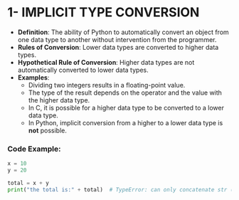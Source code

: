 # 1- IMPLICIT TYPE CONVERSION

- **Definition**: The ability of Python to automatically convert an object from one data type to another without intervention from the programmer.
- **Rules of Conversion**: Lower data types are converted to higher data types.
- **Hypothetical Rule of Conversion**: Higher data types are not automatically converted to lower data types.
- **Examples**:
  - Dividing two integers results in a floating-point value.
  - The type of the result depends on the operator and the value with the higher data type.
  - In C, it is possible for a higher data type to be converted to a lower data type.
  - In Python, implicit conversion from a higher to a lower data type is **not** possible.

### Code Example:

```python
x = 10
y = 20

total = x + y
print("the total is:" + total)  # TypeError: can only concatenate str (not "int") to str

```
